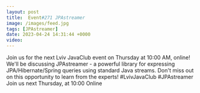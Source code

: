 ```yaml
---
layout: post
title:  Event#271 JPAstreamer
image: /images/feed.jpg
tags: [JPAstreamer]
date: 2023-04-24 14:31:44 +0000
video: 
---
```


Join us for the next Lviv JavaClub event on Thursday at 10:00 AM, online! We'll be discussing JPAstreamer - a powerful library for expressing JPA/Hibernate/Spring queries using standard Java streams. Don't miss out on this opportunity to learn from the experts! #LvivJavaClub #JPAstreamer
Join us next Thursday, at 10:00 Online
